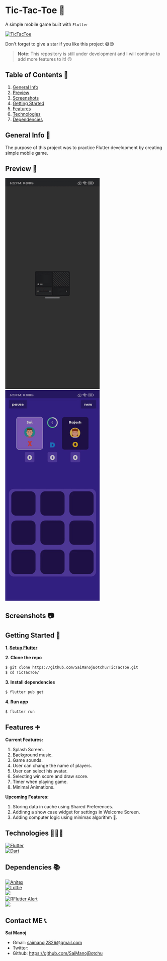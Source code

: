 # Tic-Tac-Toe 🎃

A simple mobile game built with `Flutter`

[![TicTacToe](https://img.shields.io/badge/TicTacToe-🎮-1EAEDB.svg)](https://github.com/SaiManojBotchu/TicTacToe)

Don't forget to give a star if you like this project 😅😊

> **Note**: This repository is still under development and I will continue to add more features to it! 🙃

## Table of Contents 📜

1. [General Info](#general-info-)
2. [Preview](#preview-)
3. [Screenshots](#screenshots-)
4. [Getting Started](#getting-started-)
5. [Features](#features-)
6. [Technologies](#technologies-)
7. [Dependencies](#dependencies-)


## General Info 📝

The purpose of this project was to practice Flutter development by creating simple mobile game.

## Preview 🎥
<img src="preview-1.gif" width="300"/> &nbsp;&nbsp;&nbsp;&nbsp; <img src="preview-2.gif" width="300"/>

## Screenshots 📷

## Getting Started 🚀

**1. [ Setup Flutter](https://flutter.io/setup/)**

**2. Clone the repo**

```sh
$ git clone https://github.com/SaiManojBotchu/TicTacToe.git
$ cd TicTacToe/
```

**3. Install dependencies**
```sh
$ flutter pub get
```

**4. Run app**
```sh
$ flutter run
```

## Features ➕

**Current Features:**

1. Splash Screen.
2. Background music.
3. Game sounds.
4. User can change the name of players.
5. User can select his avatar.
6. Selecting win score and draw score.
7. Timer when playing game.
8. Minimal Animations.

**Upcoming Features:**

1. Storing data in cache using Shared Preferences.
2. Addinng a show case widget for settings in Welcome Screen.
3. Adding computer logic using minimax algorithm 🧠.

## Technologies 👨🏻‍💻

[![Flutter](https://img.shields.io/badge/Flutter-v2.2.3-1.svg)](https://flutter.dev/)   
[![Dart](https://img.shields.io/badge/Dart-v2.13.4-1.svg)](https://dart.dev/)   

## Dependencies 📚

[![Anitex](https://img.shields.io/badge/Anitex-v2.0.0-1.svg)](https://pub.dev/packages/anitex)  
[![Lottie](https://img.shields.io/badge/Lottie-v1.2.0-1.svg)](https://pub.dev/packages/lottie)  
[![](https://img.shields.io/badge/Delayed%20Display-v2.0.0-1.svg)](https://pub.dev/packages/delayed_display)  
[![RFlutter Alert](https://img.shields.io/badge/RFlutter%20Alert-v2.0.4-1.svg)](https://pub.dev/packages/rflutter_alert)  
[![](https://img.shields.io/badge/Assets%20Audio%20Player-v3.0.3+6-1.svg)](https://pub.dev/packages/assets_audio_player)  


## Contact ME 📞
**Sai Manoj**

- Gmail: saimanoj2826@gmail.com
- Twitter:
- Github: https://github.com/SaiManojBotchu

